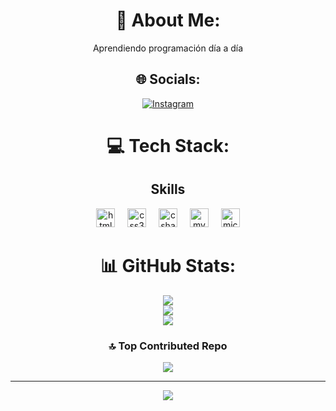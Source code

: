 <div align="center">
  
  # 💫 About Me:
  Aprendiendo programación día a día 

</div>
<div align="center">

## 🌐 Socials:
[![Instagram](https://img.shields.io/badge/Instagram-%23E4405F.svg?logo=Instagram&logoColor=white)](https://instagram.com/juanelv) 

</div>
<div align="center">

# 💻 Tech Stack:
  <h2>Skills</h2>
  <img src="https://cdn.jsdelivr.net/gh/devicons/devicon/icons/html5/html5-original.svg" height="30" alt="html5 logo"  />
  <img width="12" />
  <img src="https://cdn.jsdelivr.net/gh/devicons/devicon/icons/css3/css3-original.svg" height="30" alt="css3 logo"  />
  <img width="12" />
  <img src="https://cdn.jsdelivr.net/gh/devicons/devicon/icons/csharp/csharp-original.svg" height="30" alt="csharp logo"  />
  <img width="12" />
  <img src="https://cdn.jsdelivr.net/gh/devicons/devicon/icons/mysql/mysql-original.svg" height="30" alt="mysql logo"  />
  <img width="12" />
  <img src="https://cdn.jsdelivr.net/gh/devicons/devicon/icons/microsoftsqlserver/microsoftsqlserver-plain.svg" height="30" alt="microsoftsqlserver logo"  />
  
</div>
<div align="center">
  
# 📊 GitHub Stats:
![](https://github-readme-stats.vercel.app/api?username=mckenziev&theme=tokyonight&hide_border=true&include_all_commits=true&count_private=false)<br/>
![](https://github-readme-streak-stats.herokuapp.com/?user=mckenziev&theme=tokyonight&hide_border=true)<br/>
![](https://github-readme-stats.vercel.app/api/top-langs/?username=mckenziev&theme=tokyonight&hide_border=true&include_all_commits=true&count_private=false&layout=compact)

</div>
<div align="center">

### 🔝 Top Contributed Repo
![](https://github-contributor-stats.vercel.app/api?username=mckenziev&limit=5&theme=dark&combine_all_yearly_contributions=true)

---
[![](https://visitcount.itsvg.in/api?id=mckenziev&icon=0&color=0)](https://visitcount.itsvg.in)

</div>
